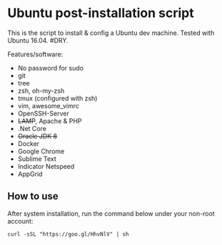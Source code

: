 # Ubuntu post-installation script
This is the script to install & config a Ubuntu dev machine. Tested with Ubuntu 16.04. #DRY.

Features/software:
* No password for sudo
* git
* tree
* zsh, oh-my-zsh
* tmux (configured with zsh)
* vim, awesome_vimrc
* OpenSSH-Server
* ~~LAMP~~, Apache & PHP
* .Net Core
* ~~Oracle JDK 8~~
* Docker
* Google Chrome
* Sublime Text 
* Indicator Netspeed 
* AppGrid


## How to use
After system installation, run the command below under your non-root account:
```
curl -sSL "https://goo.gl/HhvNlV" | sh
```
